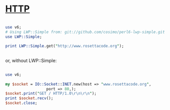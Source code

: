 [1]: https://rosettacode.org/wiki/HTTP

# [HTTP][1]

```perl
 
use v6;
# Using LWP::Simple from: git://github.com/cosimo/perl6-lwp-simple.git
use LWP::Simple;
 
print LWP::Simple.get("http://www.rosettacode.org");
 
```


or, without LWP::Simple:

```perl
 
use v6;
 
my $socket = IO::Socket::INET.new(host => "www.rosettacode.org",
				  port => 80,);
$socket.print("GET / HTTP/1.0\r\n\r\n");
print $socket.recv();
$socket.close;
 
```
